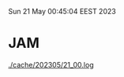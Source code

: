 Sun 21 May 00:45:04 EEST 2023
# JAM
<a href='./cache/202305/21_00.log'>./cache/202305/21_00.log</a>
